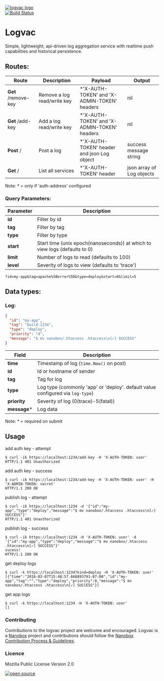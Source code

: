[![logvac logo](http://nano-assets.gopagoda.io/readme-headers/logvac.png)](http://nanobox.io/open-source#logvac)  
[![Build Status](https://travis-ci.org/nanopack/logvac.svg)](https://travis-ci.org/nanopack/logvac)

# Logvac

Simple, lightweight, api-driven log aggregation service with realtime push capabilities and historical persistence.

## Routes:

| Route | Description | Payload | Output |
| --- | --- | --- | --- |
| **Get** /remove-key | Remove a log read/write key | *'X-AUTH-TOKEN' and 'X-ADMIN-TOKEN' headers  | nil |
| **Get** /add-key | Add a log read/write key | *'X-AUTH-TOKEN' and 'X-ADMIN-TOKEN' headers  | nil |
| **Post** / | Post a log | *'X-AUTH-TOKEN' header and json Log object | success message string |
| **Get** / | List all services | *'X-AUTH-TOKEN' header | json array of Log objects |
Note: * = only if 'auth-address' configured

### Query Parameters:
| Parameter | Description |
| --- | --- |
| **id** | Filter by id |
| **tag** | Filter by tag |
| **type** | Filter by type |
| **start** | Start time (unix epoch(nanoseconds)) at which to view logs (defaults to 0) |
| **limit** | Number of logs to read (defaults to 100) |
| **level** | Severity of logs to view (defaults to 'trace') |
`?id=my-app&tag=apache%5Berror%5D&type=deploy&start=0&limit=5`

## Data types:
### Log:
```json
{
  "id": "my-app",
  "tag": "build-1234",
  "type": "deploy",
  "priority": "4",
  "message": "$ mv nanobox/.htaccess .htaccess\n[✓] SUCCESS"
}
```
| Field | Description |
| --- | --- |
| **time** | Timestamp of log (`time.Now()` on post) |
| **id** | Id or hostname of sender |
| **tag** | Tag for log |
| **type** | Log type (commonly 'app' or 'deploy'. default value configured via `log-type`) |
| **priority** | Severity of log (0(trace)-5(fatal)) |
| **message*** | Log data |
Note: * = required on submit


## Usage

add auth key - attempt
```
$ curl -ik https://localhost:1234/add-key -H 'X-AUTH-TOKEN: user'
HTTP/1.1 401 Unauthorized
```

add auth key - success
```
$ curl -ik https://localhost:1234/add-key -H 'X-AUTH-TOKEN: user' -H 'X-ADMIN-TOKEN: secret'
HTTP/1.1 200 OK
```

publish log - attempt
```
$ curl -ik https://localhost:1234 -d '{"id":"my-app","type":"deploy","message":"$ mv nanobox/.htaccess .htaccess\n[✓] SUCCESS"}'
HTTP/1.1 401 Unauthorized
```

publish log - success
```
$ curl -ik https://localhost:1234 -H 'X-AUTH-TOKEN: user' -d '{"id":"my-app","type":"deploy","message":"$ mv nanobox/.htaccess .htaccess\n[✓] SUCCESS"}'
sucess!
HTTP/1.1 200 OK
```

get deploy logs
```
$ curl -k https://localhost:1234?kind=deploy -H 'X-AUTH-TOKEN: user'
[{"time":"2016-03-07T15:48:57.668893791-07:00","id":"my-app","tag":"","type":"deploy","priority":0,"message":"$ mv nanobox/.htaccess .htaccess\n[✓] SUCCESS"}]
```

get app logs
```
$ curl -k https://localhost:1234 -H 'X-AUTH-TOKEN: user'
[]
```

### Contributing

Contributions to the logvac project are welcome and encouraged. Logvac is a [Nanobox](https://nanobox.io) project and contributions should follow the [Nanobox Contribution Process & Guidelines](https://docs.nanobox.io/contributing/).

### Licence

Mozilla Public License Version 2.0

[![open source](http://nano-assets.gopagoda.io/open-src/nanobox-open-src.png)](http://nanobox.io/open-source)
